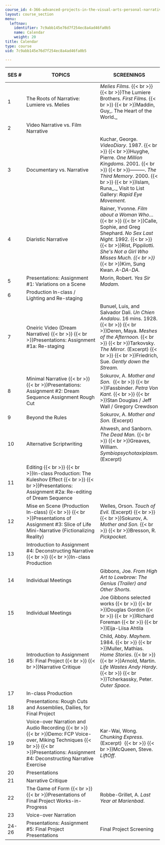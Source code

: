 ```yaml
---
course_id: 4-366-advanced-projects-in-the-visual-arts-personal-narrative-spring-2004
layout: course_section
menu:
  leftnav:
    identifier: 7c9abb145e76d7f254ec8a4ad46fa0b5
    name: Calendar
    weight: 20
title: Calendar
type: course
uid: 7c9abb145e76d7f254ec8a4ad46fa0b5

---
```


| SES # | TOPICS | SCREENINGS | KEY DATES |
| --- | --- | --- | --- |
| 1 | The Roots of Narrative: Lumiere vs. Melies | _Melies Films._  {{< br >}}  {{< br >}}The Lumiere Brothers. _First Films._  {{< br >}}  {{< br >}}Maddin, Guy_. The Heart of the World._ | &nbsp; |
| 2 | Video Narrative vs. Film Narrative | &nbsp; |
| 3 | Documentary vs. Narrative | Kuchar, George. _VideoDiary_. 1987.  {{< br >}}  {{< br >}}Huyghe, Pierre. _One Million Kingdoms_. 2001.  {{< br >}}  {{< br >}}———. _The Third Memory_. 2000.  {{< br >}}  {{< br >}}Islam, Runa_._ Visit to List Gallery: _Rapid Eye Movement._ | &nbsp; |
| 4 | Diaristic Narrative | Rainer, Yvonne. _Film about a Woman Who_…  {{< br >}}  {{< br >}}Calle, Sophie, and Greg Shephard. _No Sex Last Night._ 1992.  {{< br >}}  {{< br >}}Rist, Pippilotti. _She's Not a Girl Who Misses Much.  {{< br >}}_  {{< br >}}Kim, Sung Kwan. _A-DA-DA._ | &nbsp; |
| 5 | Presentations: Assignment #1: Variations on a Scene | Morin, Robert. _Yes Sir Madam._ | Assignment #1 due |
| 6 | Production In-class / Lighting and Re-staging | &nbsp; |
| 7 | Oneiric Video (Dream Narrative)  {{< br >}}  {{< br >}}Presentations: Assignment #1a: Re-staging | Bunuel, Luis, and Salvador Dali. _Un Chien Andalou_. 16 mins. 1928.  {{< br >}}  {{< br >}}Deren, Maya. _Meshes of the Afternoon._  {{< br >}}  {{< br >}}Tarkovsky. _The Mirror._ (Excerpt)  {{< br >}}  {{< br >}}Friedrich, Sue. _Gently down the Stream._ | Assignment #1a due |
| 8 | Minimal Narrative  {{< br >}}  {{< br >}}Presentations: Assignment #2: Dream Sequence Assignment Rough Cut | Sokurov, A. _Mother and Son._   {{< br >}}  {{< br >}}Fassbinder. _Petra Von Kant._  {{< br >}}  {{< br >}}Stan Douglas / Jeff Wall / Gregory Crewdson | Assignment #2 due |
| 9 | Beyond the Rules | Sokurov, A. _Mother and Son._ (Excerpt) | &nbsp; |
| 10 | Alternative Scriptwriting | Ahwesh, and Sanborn. _The Dead Man._  {{< br >}}  {{< br >}}Greaves, William. _Symbiopsychotaxiplasm._ (Excerpt) | &nbsp; |
| 11 | Editing  {{< br >}}  {{< br >}}In-class Production: The Kuleshov Effect  {{< br >}}  {{< br >}}Presentations: Assignment #2a: Re-editing of Dream Sequence | &nbsp; | Assignment #2a due |
| 12 | Mise en Scene (Production In-class)  {{< br >}}  {{< br >}}Presentations of Assignment #3: Slice of Life Mini-Narrative (Fictionalizing Reality) | Welles, Orson. _Touch of Evil._ (Excerpt)  {{< br >}}  {{< br >}}Sokurov, A. _Mother and Son._  {{< br >}}  {{< br >}}Bresson, R. _Pickpocket._  | Assignment #3 due |
| 13 | Introduction to Assignment #4: Deconstructing Narrative  {{< br >}}  {{< br >}}In-class Production | &nbsp; |
| 14 | Individual Meetings | Gibbons, Joe. _From High Art to Lowbrow: The Genius (Trailer) and Other Shorts._ | &nbsp; |
| 15 | Individual Meetings | Joe Gibbons selected works  {{< br >}}  {{< br >}}Douglas Gordon  {{< br >}}  {{< br >}}Richard Foreman  {{< br >}}  {{< br >}}Eija-Liisa Ahtila | &nbsp; |
| 16 | Introduction to Assignment #5: Final Project  {{< br >}}  {{< br >}}Narrative Critique | Child, Abby. _Mayhem._ 1984.  {{< br >}}  {{< br >}}Muller, Mathias. _Home Stories_.  {{< br >}}  {{< br >}}Arnold, Martin. _Life Wastes Andy Hardy_.  {{< br >}}  {{< br >}}Tcherkassky, Peter. _Outer Space_.  | &nbsp; |
| 17 | In-class Production | &nbsp; |
| 18 | Presentations: Rough Cuts and Assemblies, Dailies, for Final Project | &nbsp; |
| 19 | Voice-over Narration and Audio Recording  {{< br >}}  {{< br >}}Demo: FCP Voice-over, Miking Techniques  {{< br >}}  {{< br >}}Presentations: Assignment #4: Deconstructing Narrative Exercise | Kar-Wai, Wong. _Chunking Express_. (Excerpt)   {{< br >}}  {{< br >}}McQueen, Steve. _LiftOff_. | Assignment #4 due |
| 20 | Presentations | &nbsp; |
| 21 | Narrative Critique | &nbsp; |
| 22 | The Game of Form  {{< br >}}  {{< br >}}Presentations of Final Project Works-in-Progress | Robbe-Grillet, A. _Last Year at Marienbad_. | &nbsp; |
| 23 | Voice-over Narration | &nbsp; |
| 24-26 | Presentations: Assignment #5: Final Project Presentations | Final Project Screening | Assignment #5 due